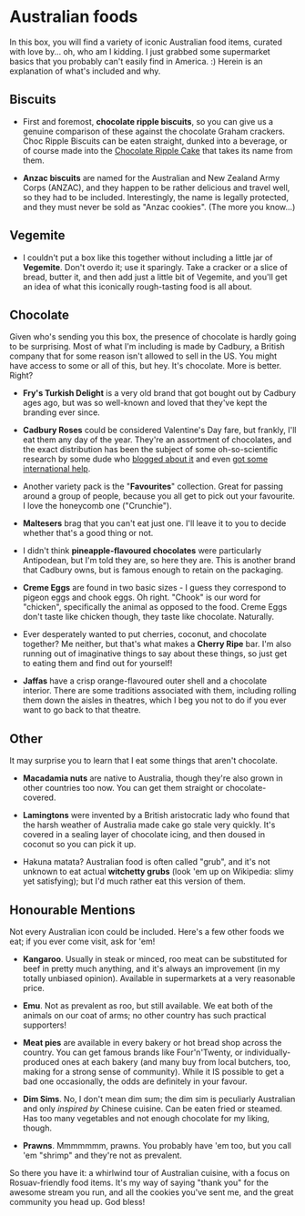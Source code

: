 Australian foods
================

In this box, you will find a variety of iconic Australian food items, curated
with love by... oh, who am I kidding. I just grabbed some supermarket basics
that you probably can't easily find in America. :) Herein is an explanation of
what's included and why.


Biscuits
--------

* First and foremost, **chocolate ripple biscuits**, so you can give us a genuine
comparison of these against the chocolate Graham crackers. Choc Ripple Biscuits
can be eaten straight, dunked into a beverage, or of course made into the
[Chocolate Ripple Cake](ChocRippleCake) that takes its name from them.

* **Anzac biscuits** are named for the Australian and New Zealand Army Corps
(ANZAC), and they happen to be rather delicious and travel well, so they had
to be included. Interestingly, the name is legally protected, and they must
never be sold as "Anzac cookies". (The more you know...)


Vegemite
--------

* I couldn't put a box like this together without including a little jar of
**Vegemite**. Don't overdo it; use it sparingly. Take a cracker or a slice of
bread, butter it, and then add just a little bit of Vegemite, and you'll get
an idea of what this iconically rough-tasting food is all about.


Chocolate
---------

Given who's sending you this box, the presence of chocolate is hardly going to
be surprising. Most of what I'm including is made by Cadbury, a British company
that for some reason isn't allowed to sell in the US. You might have access to
some or all of this, but hey. It's chocolate. More is better. Right?

* **Fry's Turkish Delight** is a very old brand that got bought out by Cadbury ages
ago, but was so well-known and loved that they've kept the branding ever since.

* **Cadbury Roses** could be considered Valentine's Day fare, but frankly, I'll eat
them any day of the year. They're an assortment of chocolates, and the exact
distribution has been the subject of some oh-so-scientific research by some
dude who [blogged about it](http://rosuav.blogspot.com/2012/06/scientific-research-into-cadbury-roses.html)
and even [got some international help](http://rosuav.blogspot.com/2013/02/scientific-research-iii-revenge-of.html).

* Another variety pack is the "**Favourites**" collection. Great for passing around
a group of people, because you all get to pick out your favourite. I love the
honeycomb one ("Crunchie").

* **Maltesers** brag that you can't eat just one. I'll leave it to you to decide
whether that's a good thing or not.

* I didn't think **pineapple-flavoured chocolates** were particularly Antipodean,
but I'm told they are, so here they are. This is another brand that Cadbury
owns, but is famous enough to retain on the packaging.

* **Creme Eggs** are found in two basic sizes - I guess they correspond to pigeon
eggs and chook eggs. Oh right. "Chook" is our word for "chicken", specifically
the animal as opposed to the food. Creme Eggs don't taste like chicken though,
they taste like chocolate. Naturally.

* Ever desperately wanted to put cherries, coconut, and chocolate together? Me
neither, but that's what makes a **Cherry Ripe** bar. I'm also running out of
imaginative things to say about these things, so just get to eating them and
find out for yourself!

* **Jaffas** have a crisp orange-flavoured outer shell and a chocolate interior.
There are some traditions associated with them, including rolling them down the
aisles in theatres, which I beg you not to do if you ever want to go back to
that theatre.


Other
-----

It may surprise you to learn that I eat some things that aren't chocolate.

* **Macadamia nuts** are native to Australia, though they're also grown in other
countries too now. You can get them straight or chocolate-covered.

* **Lamingtons** were invented by a British aristocratic lady who found that the
harsh weather of Australia made cake go stale very quickly. It's covered in a
sealing layer of chocolate icing, and then doused in coconut so you can pick
it up.

* Hakuna matata? Australian food is often called "grub", and it's not unknown
to eat actual **witchetty grubs** (look 'em up on Wikipedia: slimy yet satisfying);
but I'd much rather eat this version of them.


Honourable Mentions
-------------------

Not every Australian icon could be included. Here's a few other foods we eat;
if you ever come visit, ask for 'em!

* **Kangaroo**. Usually in steak or minced, roo meat can be substituted for beef
in pretty much anything, and it's always an improvement (in my totally unbiased
opinion). Available in supermarkets at a very reasonable price.

* **Emu**. Not as prevalent as roo, but still available. We eat both of the animals
on our coat of arms; no other country has such practical supporters!

* **Meat pies** are available in every bakery or hot bread shop across the country.
You can get famous brands like Four'n'Twenty, or individually-produced ones at
each bakery (and many buy from local butchers, too, making for a strong sense
of community). While it IS possible to get a bad one occasionally, the odds are
definitely in your favour.

* **Dim Sims**. No, I don't mean dim sum; the dim sim is peculiarly Australian and
only *inspired by* Chinese cuisine. Can be eaten fried or steamed. Has too many
vegetables and not enough chocolate for my liking, though.

* **Prawns**. Mmmmmmm, prawns. You probably have 'em too, but you call 'em "shrimp"
and they're not as prevalent.

So there you have it: a whirlwind tour of Australian cuisine, with a focus on
Rosuav-friendly food items. It's my way of saying "thank you" for the awesome
stream you run, and all the cookies you've sent me, and the great community you
head up. God bless!
